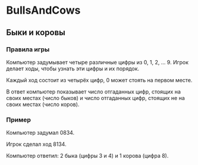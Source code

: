 # BullsAndCows
## Быки и коровы
### Правила игры
Компьютер задумывает четыре различные цифры из 0, 1, 2, ... 9. Игрок делает ходы, чтобы узнать эти цифры и их порядок.

Каждый ход состоит из четырёх цифр, 0 может стоять на первом месте.

В ответ компьютер показывает число отгаданных цифр, стоящих на своих местах (число быков) и число отгаданных цифр, стоящих не на своих местах (число коров).

### Пример
Компьютер задумал 0834.

Игрок сделал ход 8134.

Компьютер ответил: 2 быка (цифры 3 и 4) и 1 корова (цифра 8).
